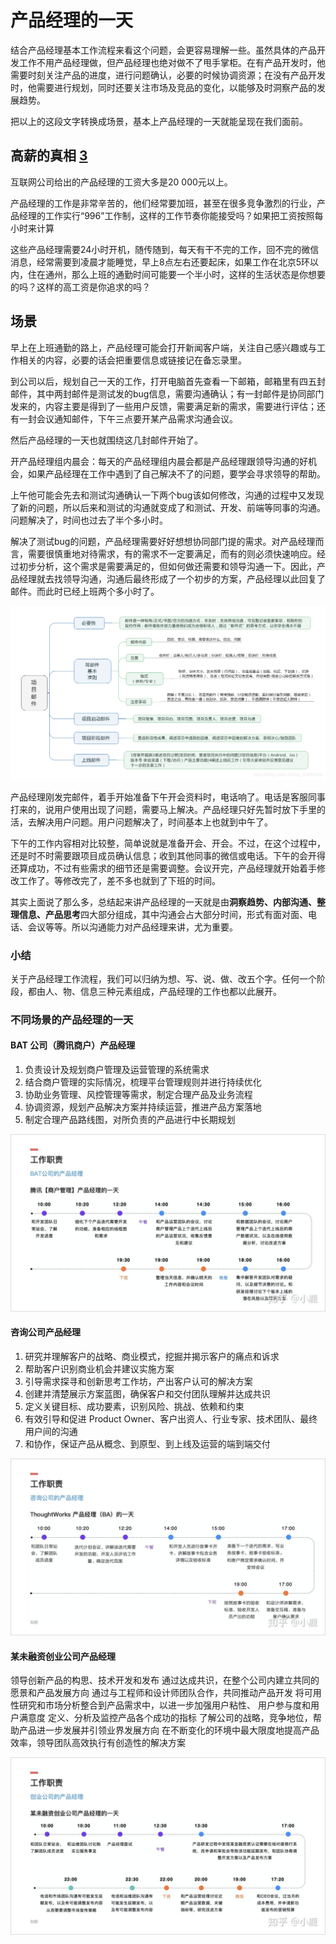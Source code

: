 # 产品经理的一天

结合产品经理基本工作流程来看这个问题，会更容易理解一些。虽然具体的产品开发工作不用产品经理做，但产品经理也绝对做不了甩手掌柜。在有产品开发时，他需要时刻关注产品的进度，进行问题确认，必要的时候协调资源；在没有产品开发时，他需要进行规划，同时还要关注市场及竞品的变化，以能够及时洞察产品的发展趋势。

把以上的这段文字转换成场景，基本上产品经理的一天就能呈现在我们面前。

## 高薪的真相 [3]

互联网公司给出的产品经理的工资大多是20 000元以上。

产品经理的工作是非常辛苦的，他们经常要加班，甚至在很多竞争激烈的行业，产品经理的工作实行“996”工作制，这样的工作节奏你能接受吗？如果把工资按照每小时来计算

这些产品经理需要24小时开机，随传随到，每天有干不完的工作，回不完的微信消息，经常需要到凌晨才能睡觉，早上8点左右还要起床，如果工作在北京5环以内，住在通州，那么上班的通勤时间可能要一个半小时，这样的生活状态是你想要的吗？这样的高工资是你追求的吗？

## 场景

早上在上班通勤的路上，产品经理可能会打开新闻客户端，关注自己感兴趣或与工作相关的内容，必要的话会把重要信息或链接记在备忘录里。

到公司以后，规划自己一天的工作，打开电脑首先查看一下邮箱，邮箱里有四五封邮件，其中两封邮件是测试发的bug信息，需要沟通确认；有一封邮件是协同部门发来的，内容主要是得到了一些用户反馈，需要满足新的需求，需要进行评估；还有一封会议通知邮件，下午三点要开某产品需求沟通会议。

然后产品经理的一天也就围绕这几封邮件开始了。

开产品经理组内晨会：每天的产品经理组内晨会都是产品经理跟领导沟通的好机会，如果产品经理在工作中遇到了自己解决不了的问题，要学会寻求领导的帮助。

上午他可能会先去和测试沟通确认一下两个bug该如何修改，沟通的过程中又发现了新的问题，所以后来和测试的沟通就变成了和测试、开发、前端等同事的沟通。问题解决了，时间也过去了半个多小时。

解决了测试bug的问题，产品经理需要好好想想协同部门提的需求。对产品经理而言，需要很慎重地对待需求，有的需求不一定要满足，而有的则必须快速响应。经过初步分析，这个需求是需要满足的，但如何做还需要和领导沟通一下。因此，产品经理就去找领导沟通，沟通后最终形成了一个初步的方案，产品经理以此回复了邮件。而此时已经上班两个多小时了。

![项目邮件基本结构[5]](../img/email_structure.png)

产品经理刚发完邮件，着手开始准备下午开会资料时，电话响了。电话是客服同事打来的，说用户使用出现了问题，需要马上解决。产品经理只好先暂时放下手里的活，去解决用户问题。用户问题解决了，时间基本上也就到中午了。

下午的工作内容相对比较整，简单说就是准备开会、开会。不过，在这个过程中，还是时不时需要跟项目成员确认信息；收到其他同事的微信或电话。下午的会开得还算成功，不过有些需求的细节还是需要调整。会议开完，产品经理就开始着手修改工作了。等修改完了，差不多也就到了下班的时间。

其实上面说了那么多，总结起来讲产品经理的一天就是由**洞察趋势、内部沟通、整理信息、产品思考**四大部分组成，其中沟通会占大部分时间，形式有面对面、电话、会议等等。所以沟通能力对产品经理来讲，尤为重要。

### 小结

关于产品经理工作流程，我们可以归纳为想、写、说、做、改五个字。任何一个阶段，都由人、物、信息三种元素组成，产品经理的工作也都以此展开。

### 不同场景的产品经理的一天

#### BAT 公司（腾讯商户）产品经理

1. 负责设计及规划商户管理及运营管理的系统需求
1. 结合商户管理的实际情况，梳理平台管理规则并进行持续优化
1. 协助业务管理、风控管理等需求，制定合理产品及业务流程
1. 协调资源，规划产品解决方案并持续运营，推进产品方案落地
1. 制定合理产品路线图，对所负责的产品进行中长期规划

![BAT 公司（腾讯商户）产品经理的一天](../img/tencent_business_PM.jpg)

#### 咨询公司产品经理

1. 研究并理解客户的战略、商业模式，挖掘并揭示客户的痛点和诉求
1. 帮助客户识别商业机会并建议实施方案
1. 引导需求探寻和创新思考工作坊，产出客户认可的解决方案
1. 创建并清楚展示方案蓝图，确保客户和交付团队理解并达成共识
1. 定义关键目标、成功要素，识别风险、挑战、依赖和约束
1. 有效引导和促进 Product Owner、客户出资人、行业专家、技术团队、最终用户间的沟通
1. 和协作，保证产品从概念、到原型、到上线及运营的端到端交付

![咨询公司产品经理的一天](../img/Consult_PM.jpg)

#### 某未融资创业公司产品经理

领导创新产品的构思、技术开发和发布
通过达成共识，在整个公司内建立共同的愿景和产品发展方向
通过与工程师和设计师团队合作，共同推动产品开发
将可用性研究和市场分析整合到产品需求中，以进一步加强用户粘性、 用户参与度和用户满意度
定义、分析及监控产品各个成功的指标
了解公司的战略，竞争地位，帮助产品进一步发展并引领业界发展方向
在不断变化的环境中最大限度地提高产品效率，领导团队高效执行有创造性的解决方案

![某未融资创业公司产品经理的一天](../img/startup_PM.jpg)

[1]: https://cloud.tencent.com/developer/news/58741
[2]: https://weread.qq.com/web/reader/8d232b60721a488e8d21e54k8f132430178f14e45fce0f7
[3]: https://weread.qq.com/web/reader/46532b707210fc4f465d044kc9f326d018c9f0f895fb5e4
[4]: https://www.zhihu.com/question/20596105
[5]: https://g.yuque.com/zhongguodianxinyanjiuyuan/bgso10/wbglgs
